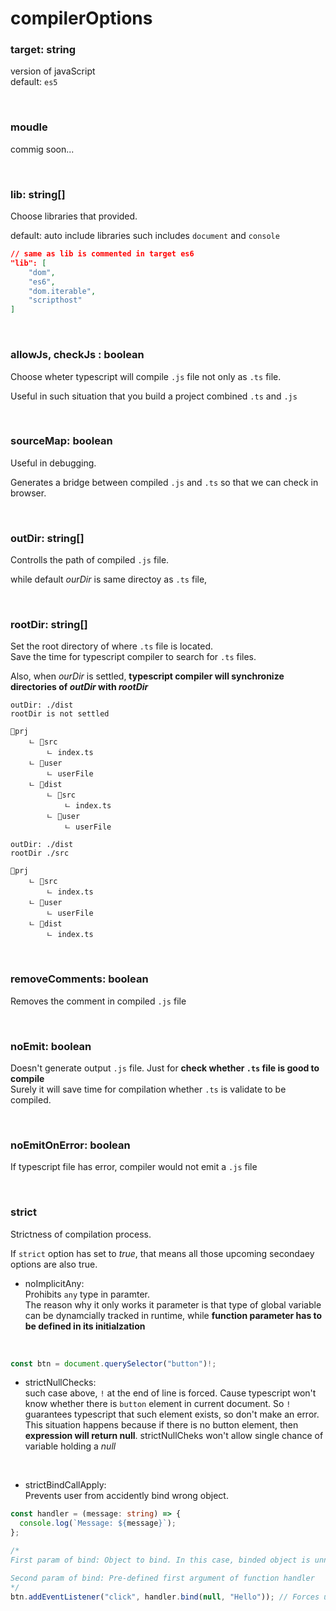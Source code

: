 # compilerOptions

### target: string

version of javaScript  
default: `es5`

<br/>

### moudle

commig soon...

<br/>

### lib: string[]

Choose libraries that provided.

default: auto include libraries such includes `document` and `console`

```json
// same as lib is commented in target es6
"lib": [
    "dom",
    "es6",
    "dom.iterable",
    "scripthost"
]
```

<br/>

### allowJs, checkJs : boolean

Choose wheter typescript will compile `.js` file not only as `.ts` file.

Useful in such situation that you build a project combined `.ts` and `.js`

<br/>

### sourceMap: boolean

Useful in debugging.

Generates a bridge between compiled `.js` and `.ts` so that we can check in browser.

<br/>

### outDir: string[]

Controlls the path of compiled `.js` file.

while default _ourDir_ is same directoy as `.ts` file,

<br/>

### rootDir: string[]

Set the root directory of where `.ts` file is located.  
Save the time for typescript compiler to search for `.ts` files.

Also, when _ourDir_ is settled, **typescript compiler will synchronize directories of _outDir_ with _rootDir_**

```
outDir: ./dist
rootDir is not settled

📂prj
    ㄴ 📂src
        ㄴ index.ts
    ㄴ 📂user
        ㄴ userFile
    ㄴ 📂dist
        ㄴ 📂src
            ㄴ index.ts
        ㄴ 📂user
            ㄴ userFile
```

```
outDir: ./dist
rootDir ./src

📂prj
    ㄴ 📂src
        ㄴ index.ts
    ㄴ 📂user
        ㄴ userFile
    ㄴ 📂dist
        ㄴ index.ts
```

<br/>

### removeComments: boolean

Removes the comment in compiled `.js` file

<br/>

### noEmit: boolean

Doesn't generate output `.js` file. Just for **check whether `.ts` file is good to compile**  
Surely it will save time for compilation whether `.ts` is validate to be compiled.

<br/>

### noEmitOnError: boolean

If typescript file has error, compiler would not emit a `.js` file

<br/>

### strict

Strictness of compilation process.

If `strict` option has set to _true_, that means all those upcoming secondaey options are also true.

- noImplicitAny:  
  Prohibits `any` type in paramter.  
   The reason why it only works it parameter is that type of global variable can be dynamcially tracked in runtime, while **function parameter has to be defined in its initialzation**

<br/>

```ts
const btn = document.querySelector("button")!;
```

- strictNullChecks:  
  such case above, `!` at the end of line is forced. Cause typescript won't know whether there is `button` element in current document. So `!` guarantees typescript that such element exists, so don't make an error.  
  This situation happens because if there is no button element, then **expression will return null**. strictNullCheks won't allow single chance of variable holding a _null_

<br/>

- strictBindCallApply:  
  Prevents user from accidently bind wrong object.

```ts
const handler = (message: string) => {
  console.log(`Message: ${message}`);
};

/*
First param of bind: Object to bind. In this case, binded object is unnecessary so pass null.

Second param of bind: Pre-defined first argument of function handler
*/
btn.addEventListener("click", handler.bind(null, "Hello")); // Forces user to set second argument of bind function
```
